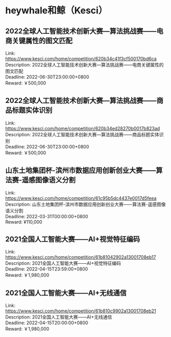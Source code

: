 # heywhale和鲸（Kesci）



## 2022全球人工智能技术创新大赛—算法挑战赛——电商关键属性的图文匹配

Link: https://www.kesci.com/home/competition/620b34c41f3cf500170bd6ca  
Description: 2022全球人工智能技术创新大赛—算法挑战赛——电商关键属性的图文匹配  
Deadline: 2022-06-30T23:00:00+0800  
Reward: ￥500,000  


## 2022全球人工智能技术创新大赛—算法挑战赛——商品标题实体识别

Link: https://www.kesci.com/home/competition/620b34ed28270b0017b823ad  
Description: 2022全球人工智能技术创新大赛—算法挑战赛——商品标题实体识别  
Deadline: 2022-06-30T23:00:00+0800  
Reward: ￥500,000  


## 山东土地集团杯-滨州市数据应用创新创业大赛——算法赛-遥感图像语义分割

Link: https://www.kesci.com/home/competition/61c95b5dc4437e0017d5feea  
Description: 山东土地集团杯-滨州市数据应用创新创业大赛——算法赛-遥感图像语义分割  
Deadline: 2022-03-31T00:00:00+0800  
Reward: ¥110,000  


## 2021全国人工智能大赛——AI+视觉特征编码

Link: https://www.kesci.com/home/competition/61b81042902a13001708eb17  
Description: 2021全国人工智能大赛——AI+视觉特征编码  
Deadline: 2022-04-15T23:59:00+0800  
Reward: ￥1,980,000  


## 2021全国人工智能大赛——AI+无线通信

Link: https://www.kesci.com/home/competition/61b810c9902a13001708eb21  
Description: 2021全国人工智能大赛——AI+无线通信  
Deadline: 2022-04-15T20:00:00+0800  
Reward: ￥1,980,000  

